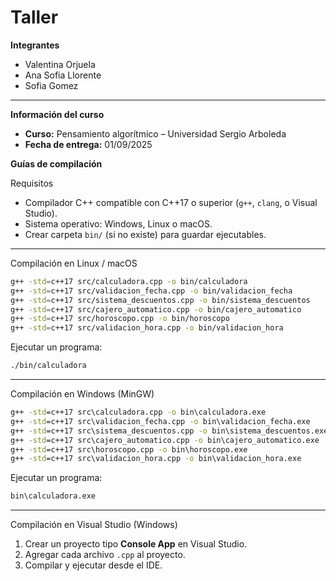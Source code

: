 # Taller
  **Integrantes**  
- Valentina Orjuela
- Ana Sofia Llorente
- Sofia Gomez

---

 **Información del curso**  
- **Curso:** Pensamiento algorítmico – Universidad Sergio Arboleda  
- **Fecha de entrega:** 01/09/2025


 **Guías de compilación**  

 Requisitos
- Compilador C++ compatible con C++17 o superior (`g++`, `clang`, o Visual Studio).
- Sistema operativo: Windows, Linux o macOS.
- Crear carpeta `bin/` (si no existe) para guardar ejecutables.

---

 Compilación en Linux / macOS
```bash
g++ -std=c++17 src/calculadora.cpp -o bin/calculadora
g++ -std=c++17 src/validacion_fecha.cpp -o bin/validacion_fecha
g++ -std=c++17 src/sistema_descuentos.cpp -o bin/sistema_descuentos
g++ -std=c++17 src/cajero_automatico.cpp -o bin/cajero_automatico
g++ -std=c++17 src/horoscopo.cpp -o bin/horoscopo
g++ -std=c++17 src/validacion_hora.cpp -o bin/validacion_hora
````

Ejecutar un programa:

```bash
./bin/calculadora
```

---

Compilación en Windows (MinGW)

```cmd
g++ -std=c++17 src\calculadora.cpp -o bin\calculadora.exe
g++ -std=c++17 src\validacion_fecha.cpp -o bin\validacion_fecha.exe
g++ -std=c++17 src\sistema_descuentos.cpp -o bin\sistema_descuentos.exe
g++ -std=c++17 src\cajero_automatico.cpp -o bin\cajero_automatico.exe
g++ -std=c++17 src\horoscopo.cpp -o bin\horoscopo.exe
g++ -std=c++17 src\validacion_hora.cpp -o bin\validacion_hora.exe
```

Ejecutar un programa:

```cmd
bin\calculadora.exe
```

---

 Compilación en Visual Studio (Windows)

1. Crear un proyecto tipo **Console App** en Visual Studio.
2. Agregar cada archivo `.cpp` al proyecto.
3. Compilar y ejecutar desde el IDE.


